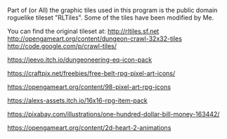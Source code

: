 Part of (or All) the graphic tiles used in this program is the public 
domain roguelike tileset "RLTiles".
Some of the tiles have been modified by Me.

You can find the original tileset at:
http://rltiles.sf.net
http://opengameart.org/content/dungeon-crawl-32x32-tiles
http://code.google.com/p/crawl-tiles/ 

https://jeevo.itch.io/dungeoneering-eq-icon-pack

https://craftpix.net/freebies/free-belt-rpg-pixel-art-icons/

https://opengameart.org/content/98-pixel-art-rpg-icons

https://alexs-assets.itch.io/16x16-rpg-item-pack

https://pixabay.com/illustrations/one-hundred-dollar-bill-money-163442/

https://opengameart.org/content/2d-heart-2-animations